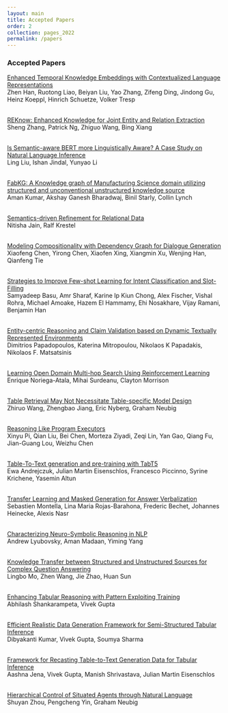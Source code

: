 ```yaml
---
layout: main
title: Accepted Papers
order: 2
collection: pages_2022
permalink: /papers
---
```

<!-- Congratulations to all of the authors, and thanks to all of our reviewers for their hard work!
A draft proceedings is available [here](assets/book.pdf). -->

### Accepted Papers

<!-- QA2Explanation: Generating and Evaluating Explanations for Question Answering Systems over Knowledge Graph<br>
Saeedeh Shekarpour, Abhishek Nadgeri and Kuldeep Singh<br><br> -->

[Enhanced Temporal Knowledge Embeddings with Contextualized Language Representations](/assets/paper/1.pdf)<br>
Zhen Han, Ruotong Liao, Beiyan Liu, Yao Zhang, Zifeng Ding, Jindong Gu, Heinz Koeppl, Hinrich Schuetze, Volker Tresp
<br><br> 

[REKnow: Enhanced Knowledge for Joint Entity and Relation Extraction](/assets/paper/2.pdf)<br>
Sheng Zhang, Patrick Ng, Zhiguo Wang, Bing Xiang
<br><br> 

[Is Semantic-aware BERT more Linguistically Aware? A Case Study on Natural Language Inference](/assets/paper/3.pdf)<br>
Ling Liu, Ishan Jindal, Yunyao Li
<br><br> 

[FabKG: A Knowledge graph of Manufacturing Science domain utilizing structured and unconventional unstructured knowledge source](/assets/paper/5.pdf)<br>
Aman Kumar, Akshay Ganesh Bharadwaj, Binil Starly, Collin Lynch
<br><br> 

[Semantics-driven Refinement for Relational Data](/assets/paper/6.pdf)<br>
Nitisha Jain, Ralf Krestel
<br><br> 

[Modeling Compositionality with Dependency Graph for Dialogue Generation](/assets/paper/8.pdf)<br>
Xiaofeng Chen, Yirong Chen, Xiaofen Xing, Xiangmin Xu, Wenjing Han, Qianfeng Tie
<br><br> 

[Strategies to Improve Few-shot Learning for Intent Classification and Slot-Filling](/assets/paper/12.pdf)<br>
Samyadeep Basu, Amr Sharaf, Karine Ip Kiun Chong, Alex Fischer, Vishal Rohra, Michael Amoake, Hazem El Hammamy, Ehi Nosakhare, Vijay Ramani, Benjamin Han<br><br> 

[Entity-centric Reasoning and Claim Validation based on Dynamic Textually Represented Environments](/assets/paper/13.pdf)<br>
Dimitrios Papadopoulos, Katerina Mitropoulou, Nikolaos K Papadakis, Nikolaos F. Matsatsinis<br><br> 

[Learning Open Domain Multi-hop Search Using Reinforcement Learning](/assets/paper/14.pdf)<br>
Enrique Noriega-Atala, Mihai Surdeanu, Clayton Morrison<br><br> 

[Table Retrieval May Not Necessitate Table-specific Model Design](/assets/paper/15.pdf)<br>
Zhiruo Wang, Zhengbao Jiang, Eric Nyberg, Graham Neubig<br><br> 

[Reasoning Like Program Executors](/assets/paper/16.pdf)<br>
Xinyu Pi, Qian Liu, Bei Chen, Morteza Ziyadi, Zeqi Lin, Yan Gao, Qiang Fu, Jian-Guang Lou, Weizhu Chen<br><br> 

[Table-To-Text generation and pre-training with TabT5](/assets/paper/17.pdf)<br>
Ewa Andrejczuk, Julian Martin Eisenschlos, Francesco Piccinno, Syrine Krichene, Yasemin Altun<br><br>

[Transfer Learning and Masked Generation for Answer Verbalization](/assets/paper/18.pdf)<br>
Sebastien Montella, Lina Maria Rojas-Barahona, Frederic Bechet, Johannes Heinecke, Alexis Nasr<br><br> 

[Characterizing Neuro-Symbolic Reasoning in NLP](/assets/paper/22.pdf)<br>
Andrew Lyubovsky, Aman Madaan, Yiming Yang<br><br> 

[Knowledge Transfer between Structured and Unstructured Sources for Complex Question Answering](/assets/paper/23.pdf)<br>
Lingbo Mo, Zhen Wang, Jie Zhao, Huan Sun<br><br> 

[Enhancing Tabular Reasoning with Pattern Exploiting Training](/assets/paper/24.pdf)<br>
Abhilash Shankarampeta, Vivek Gupta<br><br>

[Efficient Realistic Data Generation Framework for Semi-Structured Tabular Inference](/assets/paper/25.pdf)<br>
Dibyakanti Kumar, Vivek Gupta, Soumya Sharma<br><br>

[Framework for Recasting Table-to-Text Generation Data for Tabular Inference](/assets/paper/26.pdf)<br>
Aashna Jena, Vivek Gupta, Manish Shrivastava, Julian Martin Eisenschlos<br><br>

[Hierarchical Control of Situated Agents through Natural Language](/assets/paper/27.pdf)<br>
Shuyan Zhou, Pengcheng Yin, Graham Neubig<br><br>
<!-- ### Presentations from EMNLP and Findings of EMNLP -->

<!-- An Imitation Game for Learning Semantic Parsers from User Interaction<br>
Ziyu Yao, Yiqi Tang, Scott Wen-tau Yih, Huan Sun, Yu Su<br>
EMNLP 2020<br><br> -->

<!-- ### Research Track

**[Inspecting Unification of Encoding and Matching with Transformer: A Case Study of Machine Reading Comprehension](/assets/papers/3_Paper.pdf)**<br>
Hangbo Bao, Li Dong, Furu Wei, Wenhui Wang, Nan Yang, Lei Cui, Songhao Piao and Ming Zhou -->